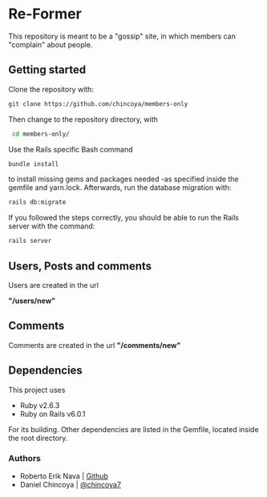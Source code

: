 # Re-Former

This repository is meant to be a "gossip" site, in which members can "complain" about people.

## Getting started

Clone the repository with:

```bash
git clone https://github.com/chincoya/members-only
```

Then change to the repository directory, with

```bash
 cd members-only/
```
Use the Rails specific Bash command
```bash
bundle install
```
to install missing gems and packages needed -as specified inside the gemfile and yarn.lock. Afterwards, run the database migration with:

```bash
rails db:migrate
```

If you followed the steps correctly, you should be able to run the Rails server with the command:
```bash
rails server
```
## Users, Posts and comments
Users are created in the url

**"/users/new"**

## Comments
Comments are created in the url
**"/comments/new"**

## Dependencies

This project uses 
- Ruby v2.6.3
- Ruby on Rails v6.0.1

For its building. Other dependencies are listed in the Gemfile, located inside the root directory.  

### Authors

- Roberto Erik Nava  | [Github](https://github.com/Oitur/re-former)
- Daniel Chincoya    | [@chincoya7](https://twitter.com/chincoya7)